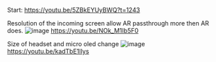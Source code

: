 Start: https://youtu.be/5ZBkEYUyBWQ?t=1243


Resolution of the incoming screen allow AR passthrough more then AR does.
![image](https://user-images.githubusercontent.com/20149493/174788226-345a2291-e4eb-447a-945c-cb952b084a97.png)
https://youtu.be/NOk_M1Ib5F0



Size of headset and micro oled change
![image](https://user-images.githubusercontent.com/20149493/174792687-591a75cb-0949-47e6-b017-f50f17d62999.png)
https://youtu.be/kadTbE1lIys
